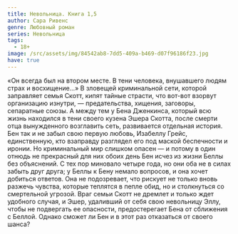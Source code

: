 ```yaml
---
title: Невольница. Книга 1,5
author: Сара Ривенс
genre: Любовный роман
series: Невольница
tags:
  - 18+
image: /src/assets/img/84542ab8-7dd5-409a-b469-d07f96186f23.jpg
have: true
---
```

«Он всегда был на втором месте. В тени человека, внушавшего людям страх и восхищение…» В зловещей криминальной сети, которой заправляет семья Скотт, кипят тайные страсти, что вот-вот взорвут организацию изнутри, — предательства, хищения, заговоры, сепаратные союзы. А между тем у Бена Дженкинса, который всю жизнь находился в тени своего кузена Эшера Скотта, после смерти отца вынужденного возглавить сеть, развивается отдельная история. Бен так и не забыл свою первую любовь, Изабеллу Грейс, единственную, кто взаправду разглядел его под маской беспечности и иронии. Но криминальный мир слишком опасен — и потому в один отнюдь не прекрасный для них обоих день Бен исчез из жизни Беллы без объяснений. С тех пор миновало четыре года, но они оба не в силах забыть друг друга; у Беллы к Бену немало вопросов, и она хочет добиться ответов. Она не подозревает, что рискует не только вновь разжечь чувства, которые теплятся в пепле обид, но и столкнуться со смертельной угрозой. Враг семьи Скотт не дремлет и только ждет удобного случая, и Эшер, удаливший от себя свою невольницу Эллу, чтобы не подвергать ее опасности, предостерегает Бена от сближения с Беллой. Однако сможет ли Бен и в этот раз отказаться от своего шанса?

